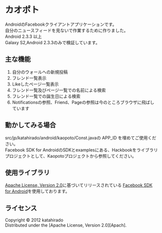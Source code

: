 カオポト======================AndroidのFacebookクライアントアプリケーションです。  自分のニュースフィードを見ないで作業するために作りました。  Android 2.3.3 以上  Galaxy S2,Android 2.3.3のみで検証しています。  主な機能----------1. 自分のウォールへの新規投稿2. フレンド一覧表示3. Likeしたページ一覧表示4. フレンド一覧及びページ一覧での名前による検索5. フレンド一覧での誕生日による検索6. Notificationsの参照、Friend、Pageの参照は今のところブラウザに飛ばしています動かしてみる場合----------src/jp/katahirado/android/kaopoto/Const.javaの APP_ID を埋めてご使用ください。  Facebook SDK for AndroidのSDKとexamplesにある、Hackbookをライブラリプロジェクトとして、Kaopotoプロジェクトから参照してください。  使用ライブラリ----------[Apache License, Version 2.0][Apache]に基づいてリリースされている [Facebook SDK for Android][fb]を使用しております。  ライセンス----------Copyright &copy; 2012 katahirado  Distributed under the [Apache License, Version 2.0][Apach].  [Apache]: http://www.apache.org/licenses/LICENSE-2.0[fb]: ]https://github.com/facebook/facebook-android-sdk